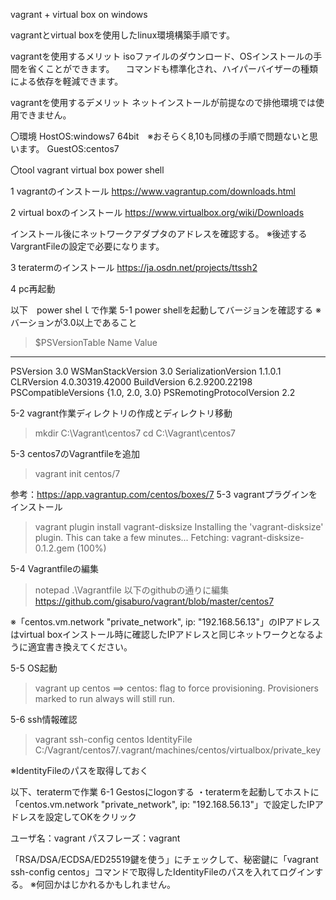 vagrant + virtual box on windows

vagrantとvirtual boxを使用したlinux環境構築手順です。

vagrantを使用するメリット
  isoファイルのダウンロード、OSインストールの手間を省くことができます。
　コマンドも標準化され、ハイパーバイザーの種類による依存を軽減できます。

vagrantを使用するデメリット
  ネットインストールが前提なので排他環境では使用できません。

〇環境
HostOS:windows7 64bit　※おそらく8,10も同様の手順で問題ないと思います。
GuestOS:centos7

〇tool
vagrant
virtual box
power shell

1 vagrantのインストール
https://www.vagrantup.com/downloads.html

2 virtual boxのインストール
https://www.virtualbox.org/wiki/Downloads

インストール後にネットワークアダプタのアドレスを確認する。
※後述するVargrantFileの設定で必要になります。

3 teratermのインストール
https://ja.osdn.net/projects/ttssh2

4 pc再起動

以下　power shelｌで作業
5-1 power shellを起動してバージョンを確認する
※バーションが3.0以上であること

>$PSVersionTable
Name                           Value
----                           -----
PSVersion                      3.0
WSManStackVersion              3.0
SerializationVersion           1.1.0.1
CLRVersion                     4.0.30319.42000
BuildVersion                   6.2.9200.22198
PSCompatibleVersions           {1.0, 2.0, 3.0}
PSRemotingProtocolVersion      2.2

5-2 vagrant作業ディレクトリの作成とディレクトリ移動
>mkdir C:\Vagrant\centos7
>cd C:\Vagrant\centos7

5-3 centos7のVagrantfileを追加
>vagrant init centos/7

参考：https://app.vagrantup.com/centos/boxes/7
5-3 vagrantプラグインをインストール
>vagrant plugin install vagrant-disksize
Installing the 'vagrant-disksize' plugin. This can take a few minutes...
Fetching: vagrant-disksize-0.1.2.gem (100%)

5-4 Vagrantfileの編集
>notepad .\Vagrantfile
以下のgithubの通りに編集
https://github.com/gisaburo/vagrant/blob/master/centos7

※「centos.vm.network "private_network", ip: "192.168.56.13"」のIPアドレスはvirtual boxインストール時に確認したIPアドレスと同じネットワークとなるように適宜書き換えてください。

5-5 OS起動
>vagrant up centos
==> centos: flag to force provisioning. Provisioners marked to run always will still run.

5-6 ssh情報確認
>vagrant ssh-config centos
IdentityFile C:/Vagrant/centos7/.vagrant/machines/centos/virtualbox/private_key

※IdentityFileのパスを取得しておく

以下、teratermで作業
6-1 Gestosにlogonする
・teratermを起動してホストに「centos.vm.network "private_network", ip: "192.168.56.13"」で設定したIPアドレスを設定してOKをクリック

ユーザ名：vagrant
パスフレーズ：vagrant

「RSA/DSA/ECDSA/ED25519鍵を使う」にチェックして、秘密鍵に「vagrant ssh-config centos」コマンドで取得したIdentityFileのパスを入れてログインする。
※何回かはじかれるかもしれません。

